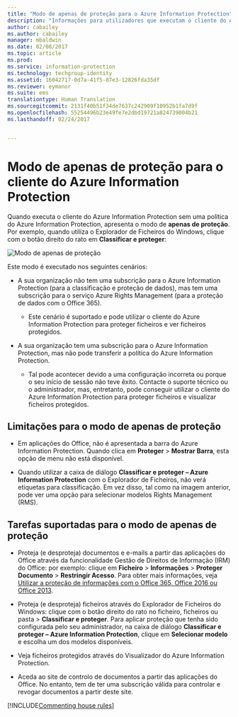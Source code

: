 ```yaml
---
title: "Modo de apenas de proteção para o Azure Information Protection"
description: "Informações para utilizadores que executam o cliente do Azure Information Protection no modo de apenas de proteção."
author: cabailey
ms.author: cabailey
manager: mbaldwin
ms.date: 02/08/2017
ms.topic: article
ms.prod: 
ms.service: information-protection
ms.technology: techgroup-identity
ms.assetid: 16042717-0d7a-41f5-87e3-12826fda35df
ms.reviewer: eymanor
ms.suite: ems
translationtype: Human Translation
ms.sourcegitcommit: 2131f40b51f34de7637c242909f10952b1fa7d9f
ms.openlocfilehash: 55254496b23e49fe7e2dbd19721a824739004b21
ms.lasthandoff: 02/24/2017


---
```


# <a name="protection-only-mode-for-the-azure-information-protection-client"></a>Modo de apenas de proteção para o cliente do Azure Information Protection

Quando executa o cliente do Azure Information Protection sem uma política do Azure Information Protection, apresenta o modo de **apenas de proteção**. Por exemplo, quando utiliza o Explorador de Ficheiros do Windows, clique com o botão direito do rato em **Classificar e proteger**:

![Modo de apenas de proteção](../media/protection-only-mode.png)

 Este modo é executado nos seguintes cenários:

- A sua organização não tem uma subscrição para o Azure Information Protection (para a classificação e proteção de dados), mas tem uma subscrição para o serviço Azure Rights Management (para a proteção de dados com o Office 365). 
    - Este cenário é suportado e pode utilizar o cliente do Azure Information Protection para proteger ficheiros e ver ficheiros protegidos.

- A sua organização tem uma subscrição para o Azure Information Protection, mas não pode transferir a política do Azure Information Protection. 
    - Tal pode acontecer devido a uma configuração incorreta ou porque o seu início de sessão não teve êxito. Contacte o suporte técnico ou o administrador, mas, entretanto, pode conseguir utilizar o cliente do Azure Information Protection para proteger ficheiros e visualizar ficheiros protegidos.

## <a name="limitations-for-protection-only-mode"></a>Limitações para o modo de apenas de proteção

- Em aplicações do Office, não é apresentada a barra do Azure Information Protection. Quando clica em **Proteger** > **Mostrar Barra**, esta opção de menu não está disponível.

- Quando utilizar a caixa de diálogo **Classificar e proteger – Azure Information Protection** com o Explorador de Ficheiros, não verá etiquetas para classificação. Em vez disso, tal como na imagem anterior, pode ver uma opção para selecionar modelos Rights Management (RMS). 

## <a name="supported-tasks-for-protection-only-mode"></a>Tarefas suportadas para o modo de apenas de proteção

- Proteja (e desproteja) documentos e e-mails a partir das aplicações do Office através da funcionalidade Gestão de Direitos de Informação (IRM) do Office: por exemplo: clique em **Ficheiro** > **Informações** > **Proteger Documento** > **Restringir Acesso**. Para obter mais informações, veja [Utilizar a proteção de informações com o Office 365, Office 2016 ou Office 2013](../deploy-use/help-users.md).

- Proteja (e desproteja) ficheiros através do Explorador de Ficheiros do Windows: clique com o botão direito do rato no ficheiro, ficheiros ou pasta > **Classificar e proteger**. Para aplicar proteção que tenha sido configurada pelo seu administrador, na caixa de diálogo **Classificar e proteger – Azure Information Protection**, clique em **Selecionar modelo** e escolha um dos modelos disponíveis.

- Veja ficheiros protegidos através do Visualizador do Azure Information Protection.

- Aceda ao site de controlo de documentos a partir das aplicações do Office. No entanto, tem de ter uma subscrição válida para controlar e revogar documentos a partir deste site.

[!INCLUDE[Commenting house rules](../includes/houserules.md)]  

